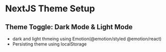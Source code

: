# NextJS Theme Setup
## Theme Toggle: Dark Mode & Light Mode

- dark and light thmeing using Emotion(@emotion/styled @emotion/react)
- Persisting theme using localStorage
